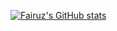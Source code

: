 [![Fairuz's GitHub stats](https://github-readme-stats.vercel.app/api?username=Fanorisky&show_icons=true&count_private=true&theme=synthwave)](https://github.com/Fanorisky/)

